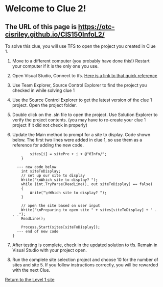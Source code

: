 # Welcome to Clue 2! 

## The URL of this page is https://otc-cisriley.github.io/CIS150InfoL2/

To solve this clue, you will use TFS to open the project you created in Clue 1.


1.	Move to a different computer (you probably have done this!) Restart your computer if it is the only one you use.

2.	Open Visual Studio, Connect to tfs. [Here is a link to that quick reference](https://github.com/OTC-CISRiley/CIS150InfoLevel1/blob/master/docs/ConnecttoTFS.pdf)

3.	Use Team Explorer, Source Control Explorer to find the project you checked in while solving clue 1

4.	Use the Source Control Explorer to get the latest version of the clue 1 project. Open the project folder.

5.  Double click on the .sln file to open the project. Use Solution Explorer to verify the project contents.
    (you may have to re-create your clue 1 project if it did not check in properly)
    
6.	Update the Main method to prompt for a site to display. Code shown below. The first two lines 
    were added in clue 1, so use them as a reference for adding the new code.

                sites[i] = sitePre + i + @"0Info/";
            }

          --- new code below
            int siteToDisplay;
            // set up our site to display
            Write("\nWhich site to display? ");
            while (int.TryParse(ReadLine(), out siteToDisplay) == false)
            {
                Write("\nWhich site to display? ");
            }

            // open the site based on user input
            Write("\nPreparing to open site " + sites[siteToDisplay] + " . . .");
            ReadLine();

            Process.Start(sites[siteToDisplay]);
          --- end of new code
        }

7.	After testing is complete, check in the updated solution to tfs. Remain in Visual Studio with your project open.

8.	Run the complete site selection project and choose 10 for the number of sites and site 5. If you follow instructions correctly, you will be rewarded with the next Clue.


[Return to the Level 1 site](https://otc-cisriley.github.io/CIS150InfoLevel1/)

